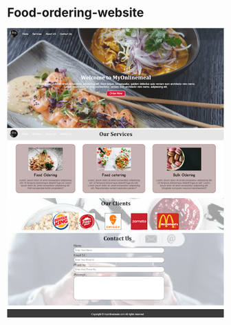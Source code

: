 # Food-ordering-website
<img src="images/Screenshot1.png" >
<img src="images/screentshot2.png">
<img src ="images/Screenshot3.png">
